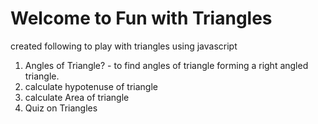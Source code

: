 # Welcome to Fun with Triangles
created following to play with triangles using javascript
1. Angles of Triangle? - to find angles of triangle forming a right angled triangle.
1. calculate hypotenuse of triangle
1. calculate Area of triangle
1. Quiz on Triangles

